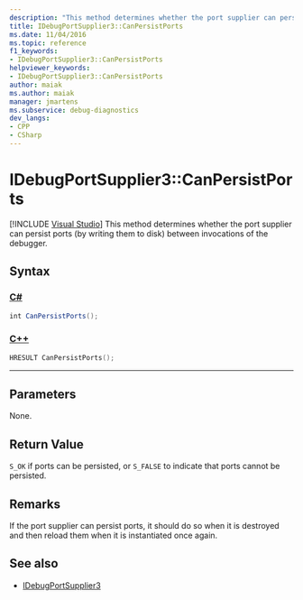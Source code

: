 ```yaml
---
description: "This method determines whether the port supplier can persist ports (by writing them to disk) between invocations of the debugger."
title: IDebugPortSupplier3::CanPersistPorts
ms.date: 11/04/2016
ms.topic: reference
f1_keywords:
- IDebugPortSupplier3::CanPersistPorts
helpviewer_keywords:
- IDebugPortSupplier3::CanPersistPorts
author: maiak
ms.author: maiak
manager: jmartens
ms.subservice: debug-diagnostics
dev_langs:
- CPP
- CSharp
---
```

# IDebugPortSupplier3::CanPersistPorts

 [!INCLUDE [Visual Studio](~/includes/applies-to-version/vs-windows-only.md)]
This method determines whether the port supplier can persist ports (by writing them to disk) between invocations of the debugger.

## Syntax

### [C#](#tab/csharp)
```csharp
int CanPersistPorts();
```
### [C++](#tab/cpp)
```cpp
HRESULT CanPersistPorts();
```
---

## Parameters
 None.

## Return Value
 `S_OK` if ports can be persisted, or `S_FALSE` to indicate that ports cannot be persisted.

## Remarks
 If the port supplier can persist ports, it should do so when it is destroyed and then reload them when it is instantiated once again.

## See also
- [IDebugPortSupplier3](../../../extensibility/debugger/reference/idebugportsupplier3.md)
